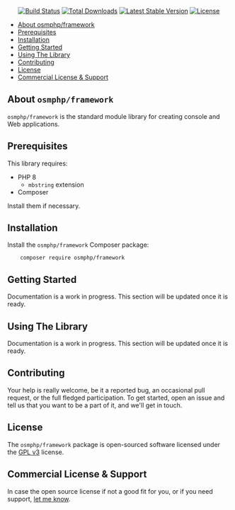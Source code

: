 <p align="center">
    <a href="https://github.com/osmphp/framework/actions"><img src="https://github.com/osmphp/framework/workflows/tests/badge.svg" alt="Build Status"></a>
    <a href="https://packagist.org/packages/osmphp/framework"><img src="https://img.shields.io/packagist/dt/osmphp/framework" alt="Total Downloads"></a>
    <a href="https://packagist.org/packages/osmphp/framework"><img src="https://img.shields.io/packagist/v/osmphp/framework" alt="Latest Stable Version"></a>
    <a href="https://packagist.org/packages/osmphp/framework"><img src="https://img.shields.io/packagist/l/osmphp/framework" alt="License"></a>
</p>

* [About osmphp/framework](#about-osmphpcore) 
* [Prerequisites](#prerequisites) 
* [Installation](#installation) 
* [Getting Started](#getting-started)
* [Using The Library](#using-the-library)
* [Contributing](#contributing)
* [License](#license)
* [Commercial License & Support](#commercial-license--support)

## About `osmphp/framework`

`osmphp/framework` is the standard module library for creating console and Web applications.

## Prerequisites

This library requires:

* PHP 8
    * `mbstring` extension
* Composer

Install them if necessary.

## Installation

Install the `osmphp/framework` Composer package:

        composer require osmphp/framework

## Getting Started 

Documentation is a work in progress. This section will be updated once it is
ready.

## Using The Library

Documentation is a work in progress. This section will be updated once it is ready.

## Contributing

Your help is really welcome, be it a reported bug, an occasional pull request, or the full fledged participation. To get started, open an issue and tell us that you want to be a part of it, and we'll get in touch.   

## License

The `osmphp/framework` package is open-sourced software licensed under the [GPL v3](LICENSE) license.

## Commercial License & Support

In case the open source license if not a good fit for you, or if you need support, [let me know](https://github.com/osmianski). 
